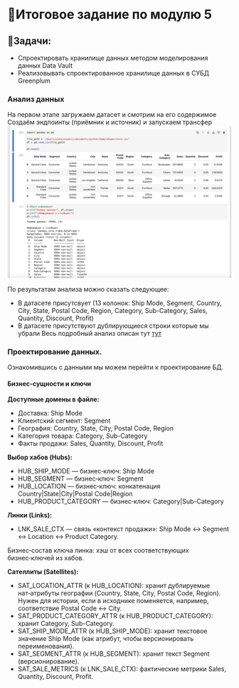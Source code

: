 # 📌Итоговое задание по модулю 5
## 🔹Задачи:
- Спроектировать хранилище данных методом моделирования данных Data Vault
- Реализовывать спроектированное хранилище данных в СУБД Greenplum

### Анализ данных
На первом этапе загружаем датасет и смотрим на его содержимое
Создаём эндпоинты (приёмник и источник) и запускаем трансфер
![Скриншот](screenshots/0.png)

По результатам анализа можно сказать следующее:
- В датасете  присутсвует (13 колонок: Ship Mode, Segment, Country, City, State, Postal Code, Region, Category, Sub-Category, Sales, Quantity, Discount, Profit)
- В датасете присутствуют дублирующиеся строки которые мы убрали
Весь подробный анализ описан тут [тут](https://github.com/andrey-osadchiy/data_storage/tree/main/final/files/DataStorage.ipynb)
### Проектирование данных.
Ознакомившись с данными  мы можем перейти к проектирование БД.
#### Бизнес‑сущности и ключи
**Доступные домены в файле:**
- Доставка: Ship Mode
- Клиентский сегмент: Segment
- География: Country, State, City, Postal Code, Region
- Категория товара: Category, Sub-Category
- Факты продажи: Sales, Quantity, Discount, Profit

**Выбор хабов (Hubs):**
- HUB_SHIP_MODE — бизнес‑ключ: Ship Mode
- HUB_SEGMENT — бизнес‑ключ: Segment
- HUB_LOCATION — бизнес‑ключ: конкатенация Country|State|City|Postal Code|Region
- HUB_PRODUCT_CATEGORY — бизнес‑ключ: Category|Sub-Category

**Линки (Links):**
- LNK_SALE_CTX — связь «контекст продажи»: Ship Mode ↔ Segment ↔ Location ↔ Product Category.

Бизнес‑состав ключа линка: хэш от всех соответствующих бизнес‑ключей из хабов.

**Сателлиты (Satellites):**
- SAT_LOCATION_ATTR (к HUB_LOCATION): хранит дублируемые нат‑атрибуты географии (Country, State, City, Postal Code, Region). Нужен для истории, если в исходнике поменяется, например, соответствие Postal Code ↔ City.
- SAT_PRODUCT_CATEGORY_ATTR (к HUB_PRODUCT_CATEGORY): хранит Category, Sub-Category.
- SAT_SHIP_MODE_ATTR (к HUB_SHIP_MODE): хранит текстовое значение Ship Mode (как атрибут, чтобы версионировать переименования).
- SAT_SEGMENT_ATTR (к HUB_SEGMENT): хранит текст Segment (версионирование).
- SAT_SALE_METRICS (к LNK_SALE_CTX): фактические метрики Sales, Quantity, Discount, Profit.
